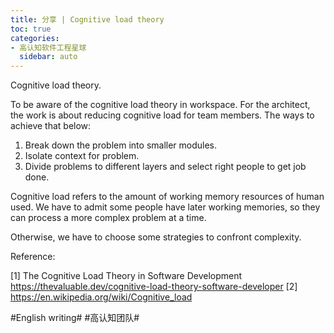 ```yaml
---
title: 分享 | Cognitive load theory
toc: true
categories:
- 高认知软件工程星球
  sidebar: auto
---
```


Cognitive load theory.

To be aware of the cognitive load theory in workspace. For the architect, the work is about reducing cognitive load for team members. The ways to achieve that below:

1. Break down the problem into smaller modules.
2. Isolate context for problem.
3. Divide problems to different layers and select right people to get job done.

Cognitive load refers to the amount of working memory resources of human used. We have to admit some people have later working memories, so they can process a more complex problem at a time.

Otherwise, we have to choose some strategies to confront complexity.

Reference:

[1] The Cognitive Load Theory in Software Development https://thevaluable.dev/cognitive-load-theory-software-developer
[2] https://en.wikipedia.org/wiki/Cognitive_load

#English writing# #高认知团队# 
